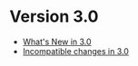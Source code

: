 Version 3.0
===========

- [What's New in 3.0](NewFeatures30.md)
- [Incompatible changes in 3.0](UpgradingChanges30.md)
